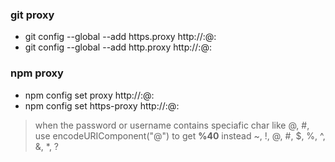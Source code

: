 ### git proxy
* git config --global --add https.proxy http://<username>:<password>@<proxy-server-url>:<port>
* git config --global --add http.proxy http://<username>:<password>@<proxy-server-url>:<port>
### npm proxy
* npm config set proxy http://<username>:<password>@<proxy-server-url>:<port>
* npm config set https-proxy http://<username>:<password>@<proxy-server-url>:<port>

> when the password or username contains speciafic char like @, #, use encodeURIComponent("@") to get <b>%40</b> instead
~, !, @, #, $, %, ^, &, *, ? 
